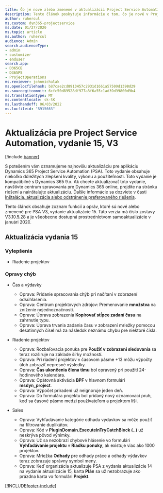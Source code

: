```yaml
---
title: Čo je nové alebo zmenené v aktualizácii Project Service Automation, vydanie 15, V3
description: Tento článok poskytuje informácie o tom, čo je nové v Project Service Automation Update Release 15, V3.
author: ruhercul
ms.custom: dyn365-projectservice
ms.date: 01/27/2020
ms.topic: article
ms.author: ruhercul
audience: Admin
search.audienceType:
- admin
- customizer
- enduser
search.app:
- D365CE
- D365PS
- ProjectOperations
ms.reviewer: johnmichalak
ms.openlocfilehash: b87cae2cd8913457c2931d1661a57509d1398d29
ms.sourcegitcommit: 6cfc50d89528df977a8f6a55c1ad39d99800d9b4
ms.translationtype: MT
ms.contentlocale: sk-SK
ms.lasthandoff: 06/03/2022
ms.locfileid: "8915663"
---
```

# <a name="project-service-automation-update-release-15-v3"></a>Aktualizácia pre Project Service Automation, vydanie 15, V3

[!include [banner](../includes/psa-now-project-operations.md)]

S potešením vám oznamujeme najnovšiu aktualizáciu pre aplikáciu Dynamics 365 Project Service Automation (PSA). Toto vydanie obsahuje niekoľko dôležitých zlepšení kvality, výkonu a použiteľnosti. Toto vydanie je kompatibilné s Dynamics 365 9.x. Ak chcete aktualizovať toto vydanie, navštívte centrum spravovania pre Dynamics 365 online, prejdite na stránku riešení a nainštalujte aktualizáciu. Ďalšie informácie sa dozviete v časti [Inštalácia, aktualizácia alebo odstránenie preferovaného riešenia](/power-platform/admin/install-remove-preferred-solution).

Tento článok obsahuje zoznam funkcií a opráv, ktoré sú nové alebo zmenené pre PSA V3, vydanie aktualizácie 15. Táto verzia má číslo zostavy V3.10.5.28 a je všeobecne dostupná prostredníctvom samoaktualizácie v januári 2020.

## <a name="update-release-15"></a>Aktualizácia vydania 15 

### <a name="enhancements"></a>Vylepšenia

- Riadenie projektov

### <a name="bug-fixes"></a>Opravy chýb

- Čas a výdavky

  - Oprava: Pridanie spracovania chýb pri načítaní v zobrazení odsúhlasenia.
  - Oprava: Centrum projektových zdrojov: Premenovanie **množstva** na zníženie nejednoznačnosti.
  - Oprava: Úprava zobrazenia **Kopírovať stĺpce zadaní času** na zahrnutie typu.
  - Oprava: Úprava trvania zadania času v zobrazení mriežky pomocou desatinných čísel má za následok neznámu chybu pre niektoré čísla.

- Riadenie projektov

  - Oprava: Rozbaľovacia ponuka pre **Použiť v zobrazení sledovania** sa teraz rozširuje na základe šírky možností.
  - Oprava: Pri riadení projektov v časovom pásme +13 môžu výpočty úloh zobraziť nepresné výsledky.
  - Oprava: **Čas ukončenia člena tímu** bol opravený pri použití 24-hodinového kalendára.
  - Oprava: Opätovná aktivácia **BPF** v hlavnom formulári **msdyn_project**.
  - Oprava: Výpočet priradení už neignoruje jeden deň.
  - Oprava: Do formulára projektu bol pridaný nový oznamovací pruh, keď sa časové pásmo medzi používateľom a projektom líši.

- Sales

  - Oprava: Vyhľadávanie kategórie odhadu výdavkov sa môže použiť na filtrovanie duplikátov.
  - Oprava: Kód v **PluginDomain.ExecuteInTryCatchBlock (..)** už neskrýva pôvod výnimky.
  - Oprava: Už sa nezobrazí chybové hlásenie vo formulári **Vyhľadávanie projektu** v **Riadku ponuky**, ak existuje viac ako 1000 projektov.
  - Oprava: Mriežka **Odhady** pre odhady práce a odhady výdavkov teraz zobrazuje správny symbol meny.
  - Oprava: Keď organizácia aktualizuje PSA z vydania aktualizácie 14 na vydanie aktualizácie 15, karta **Plán** sa už nezobrazuje ako prázdna karta vo formulári **Projekt**.


[!INCLUDE[footer-include](../includes/footer-banner.md)]

